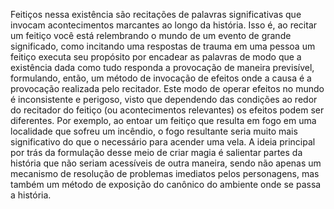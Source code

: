 Feitiços nessa existência são recitações de palavras significativas que invocam acontecimentos marcantes ao longo da história. Isso é, ao recitar um feitiço você está relembrando o mundo de um evento de grande significado, como incitando uma respostas de trauma em uma pessoa um feitiço executa seu propósito por encadear as palavras de modo que a existência dada como tudo responda a provocação de maneira previsível, formulando, então, um método de invocação de efeitos onde a causa é a provocação realizada pelo recitador.
Este modo de operar efeitos no mundo é inconsistente e perigoso, visto que dependendo das condições ao redor do recitador do feitiço (ou acontecimentos relevantes) os efeitos podem ser diferentes. Por exemplo, ao entoar um feitiço que resulta em fogo em uma localidade que sofreu um incêndio, o fogo resultante seria muito mais significativo do que o necessário para acender uma vela.
A ideia principal por trás da formulação desse meio de criar magia é salientar partes da história que não seriam acessíveis de outra maneira, sendo não apenas um mecanismo de resolução de problemas imediatos pelos personagens, mas também um método de exposição do canônico do ambiente onde se passa a história.